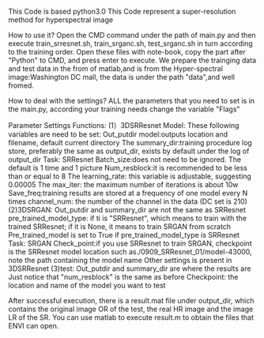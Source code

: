 This Code is based python3.0
This Code represent a super-resolution method for hyperspectral image

How to use it?
Open the CMD command under the path of main.py
and then execute train_srresnet.sh, train_srganc.sh, test_srganc.sh in turn according to the training order. 
Open these files with note-book, copy the part after "Python" to CMD, and press enter to execute.
We prepare the trainging data and test data in the from of matlab,and is from the Hyper-spectral image:Washington DC mall,
the data is under the path "data",and well fromed.

How to deal with the settings?
ALL the parameters that you need to set is in the main.py, according your training needs change the variable "Flags"

Parameter Settings Functions:
(1）3DSRResnet Model:
These following variables are need to be set:
    Out_putdir model:outputs location and filename, default current directory
    The summary_dir:training procedure log store, preferably the same as output_dir, exists by default under the log of output_dir
    Task: SRResnet
    Batch_size:does not need to be ignored. The default is 1 time and 1 picture
    Num_resblock:it is recommended to be less than or equal to 8
    The learning_rate: this variable is adjustable, suggesting 0.00005
    The max_iter: the maximum number of iterations is about 10w
    Save_freq:training results are stored at a frequency of one model every N times
    channel_num: the number of the channel in the data (DC set is 210)
(2)3DSRGAN:
    Out_putdir and summary_dir are not the same as SRResnet
    pre_trained_model_type: if ti is "SRResnet", which means to train with the trained SRResnet; if it is None, it means to train SRGAN from scratch
    Pre_trained_model is set to True if pre_trained_model_type is SRResnet
    Task: SRGAN
    Check_point:if you use SRResnet to train SRGAN, checkpoint is the SRResnet model location such as./0909_SRResnet_01/model-43000, note the path containing the model name
    Other settings is present in 3DSRResnet
(3)test:
    Out_putdir and summary_dir are where the results are
    Just notice that "num_resblock" is the same as before
    Checkpoint: the location and name of the model you want to test
    
 After successful execution, there is a result.mat file under output_dir, which contains the original image OR of the test, the real HR image and the image LR of the SR. You can use matlab to execute result.m to obtain the files that ENVI can open.
